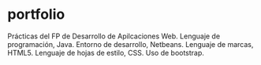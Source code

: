 # portfolio
Prácticas del FP de Desarrollo de Apilcaciones Web. 
Lenguaje de programación, Java.
Entorno de desarrollo, Netbeans.
Lenguaje de marcas, HTML5.
Lenguaje de hojas de estilo, CSS.
Uso de bootstrap.

